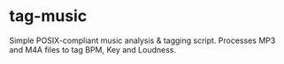 # tag-music
Simple POSIX-compliant music analysis &amp; tagging script. Processes MP3 and M4A files to tag BPM, Key and Loudness.
